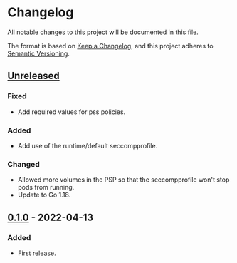 # Changelog

All notable changes to this project will be documented in this file.

The format is based on [Keep a Changelog](https://keepachangelog.com/en/1.0.0/), and this project adheres
to [Semantic Versioning](https://semver.org/spec/v2.0.0.html).

## [Unreleased]

### Fixed

- Add required values for pss policies.

### Added

- Add use of the runtime/default seccompprofile.

### Changed

- Allowed more volumes in the PSP so that the seccompprofile won't stop pods from running.
- Update to Go 1.18.

## [0.1.0] - 2022-04-13

### Added

- First release.

[Unreleased]: https://github.com/giantswarm/aws-tccpf-watchdog/compare/v0.1.0...HEAD
[0.1.0]: https://github.com/giantswarm/aws-tccpf-watchdog/compare/v0.0.0...v0.1.0
